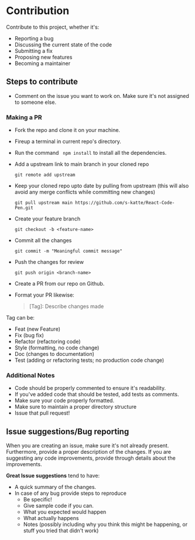 # Contribution

Contribute to this project, whether it's:

-   Reporting a bug
-   Discussing the current state of the code
-   Submitting a fix
-   Proposing new features
-   Becoming a maintainer

## Steps to contribute

-   Comment on the issue you want to work on. Make sure it's not assigned to someone else.

### Making a PR

-   Fork the repo and clone it on your machine.
-   Fireup a terminal in current repo's directory.
-   Run the command ` npm install` to install all the dependencies.

-   Add a upstream link to main branch in your cloned repo
    ```
    git remote add upstream
    ```
-   Keep your cloned repo upto date by pulling from upstream (this will also avoid any merge conflicts while committing new changes)
    ```
    git pull upstream main https://github.com/s-katte/React-Code-Pen.git
    ```
-   Create your feature branch
    ```
    git checkout -b <feature-name>
    ```
-   Commit all the changes
    ```
    git commit -m "Meaningful commit message"
    ```
-   Push the changes for review
    ```
    git push origin <branch-name>
    ```
-   Create a PR from our repo on Github.
-   Format your PR likewise:
    > [Tag]: Describe changes made

Tag can be:

-   Feat (new Feature)
-   Fix (bug fix)
-   Refactor (refactoring code)
-   Style (formatting, no code change)
-   Doc (changes to documentation)
-   Test (adding or refactoring tests; no production code change)

### Additional Notes

-   Code should be properly commented to ensure it's readability.
-   If you've added code that should be tested, add tests as comments.
-   Make sure your code properly formatted.
-   Make sure to maintain a proper directory structure
-   Issue that pull request!

## Issue suggestions/Bug reporting

When you are creating an issue, make sure it's not already present. Furthermore, provide a proper description of the changes. If you are suggesting any code improvements, provide through details about the improvements.

**Great Issue suggestions** tend to have:

-   A quick summary of the changes.
-   In case of any bug provide steps to reproduce
    -   Be specific!
    -   Give sample code if you can.
    -   What you expected would happen
    -   What actually happens
    -   Notes (possibly including why you think this might be happening, or stuff you tried that didn't work)
